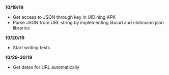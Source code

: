 **10/19/19**

* Get access to JSON through key in UIDining APK
* Parse JSON from URL string by implementing libcurl and nlohmann json libraries

**10/20/19**

* Start writing tests

**10/29-30/19**

* Get dates for URL automatically
